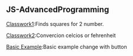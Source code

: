 ## JS-AdvancedProgramming


 [Classwork1](https://github.com/bthnbstrk/JS-AdvancedProgramming/blob/master/Ex1.html):Finds squares for 2 number.

 [Classwork2](https://github.com/bthnbstrk/JS-AdvancedProgramming/blob/master/Ex2.html):Convercion celcios or fehrenheit

[Basic Example](https://github.com/bthnbstrk/JS-AdvancedProgramming/blob/master/JSEx1.html):Basic example change with button 
